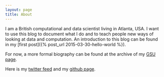 ```yaml
---
layout: page
title: About
---
```


I am a British computational and data scientist living in Atlanta, USA. I want to use this blog to document what I do and to teach people new ways of looking at data and computation. An introduction to this blog can be found in my [first post]({% post_url 2015-03-30-hello-world %}).

For now, a more formal biography can be found at the archive of my [GSU page](https://pydstool.github.io/biosketch/index.html).

Here is my [twitter feed](https://twitter.com/robertclewley) and my [github page](https://github.com/robclewley).
